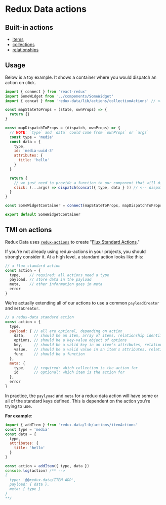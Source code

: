 # Redux Data actions

## Built-in actions
- [items](./items.md)
- [collections](./collections.md)
- [relationships](./relationships.md)

## Usage
Below is a toy example. It shows a container where you would dispatch an action on click.

```js
import { connect } from 'react-redux'
import SomeWidget from '../components/SomeWidget'
import { concat } from 'redux-data/lib/actions/collectionActions' // <-- import the action

const mapStateToProps = (state, ownProps) => {
  return {}
}

const mapDispatchToProps = (dispatch, ownProps) => {
  // NOTE: `type` and `data` could come from `ownProps` or `args`
  const type = 'media'
  const data = {
    type,
    id: 'media-uuid-3'
    attributes: {
      title: 'hello'
    }
  }

  return {
    // we just need to provide a function to our component that will dispatch our action
    click: (...args) => dispatch(concat({ type, data } )) // <-- dispatch the action
  }
}

const SomeWidgetContainer = connect(mapStateToProps, mapDispatchToProps)(SomeWidget)

export default SomeWidgetContainer

```

## TMI on actions
Redux Data uses [`redux-actions`](https://github.com/acdlite/redux-actions) to create "[Flux Standard Actions](https://github.com/acdlite/flux-standard-action)."

If you're not already using redux-actions in your projects, you should strongly consider it. At a high level, a standard action looks like this:

```js
// a flux standard action
const action = {
  type,    // required: all actions need a type
  payload, // store data in the payload
  meta,    // other information goes in meta
  error
}
```

We're actually extending all of our actions to use a common `payloadCreator` and `metaCreator`.

```js
// a redux-data standard action
const action = {
  type,
  payload: { // all are optional, depending on action
    data,    // should be an item, array of items, relationship identifier or array of relationship identifiers
    options, // should be a key-value object of options
    key,     // should be a valid key in an item's attributes, relationships or meta object
    value,   // should be a valid value in an item's attributes, relationships or meta object
    func     // should be a function
  },
  meta: {
    type,    // required: which collection is the action for
    id       // optional: which item is the action for
  },
  error
}
```

In practice, the `paylyoad` and `meta` for a redux-data action will have some or all of the standard keys defined. This is dependent on the action you're trying to use.

**For example:**

```js
import { addItem } from 'redux-data/lib/actions/itemActions'
const type = 'media'
const data = {
  type,
  attributes: {
    title: 'hello'
  }
}

const action = addItem({ type, data })
console.log(action) /** -->
{
  type: '@@redux-data/ITEM_ADD',
  payload: { data },
  meta: { type }
}
**/

```
